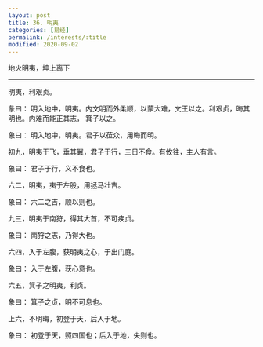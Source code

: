 ```yaml
---
layout: post
title: 36. 明夷
categories: [易经]
permalink: /interests/:title
modified: 2020-09-02
---
```


地火明夷，坤上离下

---

明夷，利艰贞。

彖曰： 明入地中，明夷。内文明而外柔顺，以蒙大难，文王以之。利艰贞，晦其明也。内难而能正其志，
箕子以之。

象曰： 明入地中，明夷。君子以莅众，用晦而明。

初九，明夷于飞，垂其翼，君子于行，三日不食。有攸往，主人有言。

象曰： 君子于行，义不食也。

六二，明夷，夷于左股，用拯马壮吉。

象曰： 六二之吉，顺以则也。

九三，明夷于南狩，得其大首，不可疾贞。

象曰： 南狩之志，乃得大也。

六四，入于左腹，获明夷之心，于出门庭。

象曰： 入于左腹，获心意也。

六五，箕子之明夷，利贞。

象曰： 箕子之贞，明不可息也。

上六，不明晦，初登于天，后入于地。

象曰： 初登于天，照四国也；后入于地，失则也。
